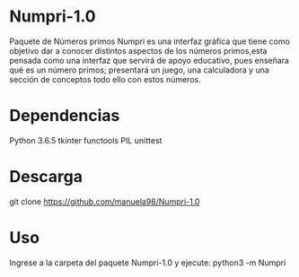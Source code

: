 # Numpri-1.0
Paquete de Números primos
Numpri es una interfaz gráfica que tiene como objetivo dar a conocer distintos aspectos de los números primos,esta pensada como una interfaz que servirá de apoyo educativo, pues enseñara qué es un número primos; presentará un juego, una calculadora y una sección de conceptos todo ello con estos números. 



# Dependencias
Python 3.6.5
tkinter
functools
PIL
unittest

# Descarga
git clone https://github.com/manuela98/Numpri-1.0

# Uso
Ingrese a la carpeta del paquete Numpri-1.0 y ejecute:
python3 -m Numpri


